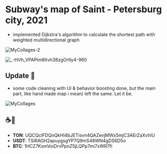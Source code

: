 # Subway's map of Saint - Petersburg city, 2021

- implemented Dijkstra's algorithm to calculate the shortest path with weighted multidirectional graph

![MyCollages-2](https://user-images.githubusercontent.com/88098218/149635591-a2fd2aaf-a326-44e7-8669-c0569f95a882.jpg)

![_-HVh_VPAPlm8ltvh38zgOrtIy4-960](https://github.com/fresh-Blood/Metro_SPB_Dijkstras_algorithm/assets/88098218/ece8e44a-e27b-4cee-a699-b2573deccf42)

## Update 🎉 
- some code cleaning with UI & behavior boosting done, but the main part, like hand made map i mean) left the same. Let it be. 

![MyCollages](https://github.com/fresh-Blood/Metro_SPB_Dijkstras_algorithm/assets/88098218/982e433c-cbed-4309-9d08-a51d656013e2)

## ☕️🙈
- **TON**: UQCQclFDQnQkHI4bJETisvn4QAZevjMWx5mjC3AErZaXvhlU
- **USDT**: TSiRAGH2apuygsgYP7Q9mS48WN4gDS6D5o
- **BTC**: 1HCZ7KsmVoiDrvPpnZ5jLQPp7mi7xWR7fi
